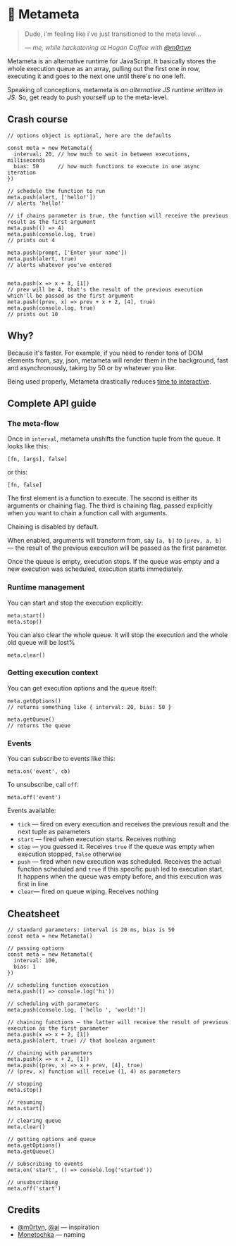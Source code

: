 # 🤪 Metameta 
> Dude, i'm feeling like i've just transitioned to the meta level...
>
>— <cite>me, while hackatoning at Hogan Coffee with [@m0rtyn](https://github.com/m0rtyn)</cite>

Metameta is an alternative runtime for JavaScript. It basically stores the whole execution queue as an array, pulling out the first one in row, executing it and goes to the next one until there's no one left.

Speaking of conceptions, metameta is _an alternative JS runtime written in JS_. So, get ready to push yourself up to the meta-level.


## Crash course
```JS
// options object is optional, here are the defaults

const meta = new Metameta({
  interval: 20, // how much to wait in between executions, milliseconds
  bias: 50      // how much functions to execute in one async iteration
})

// schedule the function to run
meta.push(alert, ['hello!'])
// alerts 'hello!'

// if chains parameter is true, the function will receive the previous result as the first argument
meta.push(() => 4)
meta.push(console.log, true)
// prints out 4

meta.push(prompt, ['Enter your name'])
meta.push(alert, true)
// alerts whatever you've entered


meta.push(x => x + 3, [1])
// prev will be 4, that's the result of the previous execution which'll be passed as the first argument
meta.push((prev, x) => prev + x + 2, [4], true)
meta.push(console.log, true)
// prints out 10
```

## Why?
Because it's faster. For example, if you need to render tons of DOM elements from, say, json, metameta will render them in the background, fast and asynchronously, taking by 50 or by whatever you like.

Being used properly, Metameta drastically reduces [time to interactive](https://developers.google.com/web/tools/lighthouse/audits/time-to-interactive).

## Complete API guide

### The meta-flow

Once in `interval`, metameta unshifts the function tuple from the queue. It looks like this:
```JS
[fn, [args], false]
```

or this:
```JS
[fn, false]
```

The first element is a function to execute. The second is either its arguments or chaining flag. The third is chaining flag, passed explicitly when you want to chain a function call with arguments.

Chaining is disabled by default.

When enabled, arguments will transform from, say `[a, b]` to `[prev, a, b]` — the result of the previous execution will be passed as the first parameter.

Once the queue is empty, execution stops. If the queue was empty and a new execution was scheduled, execution starts immediately.


### Runtime management

You can start and stop the execution explicitly:
```JS
meta.start()
meta.stop()
```

You can also clear the whole queue. It will stop the execution and the whole old queue will be lost%
```JS
meta.clear()
```

### Getting execution context

You can get execution options and the queue itself:
```JS
meta.getOptions()
// returns something like { interval: 20, bias: 50 }

meta.getQueue()
// returns the queue
```

### Events
You can subscribe to events like this:
```JS
meta.on('event', cb)
```

To unsubscribe, call `off`:
```JS
meta.off('event')
```

Events available:
 - `tick` — fired on every execution and receives the previous result and the next tuple as parameters  
 - `start` — fired when execution starts. Receives nothing  
 - `stop` — you guessed it. Receives `true` if the queue was empty when execution stopped, `false` otherwise  
 - `push` — fired when new execution was scheduled. Receives the actual function scheduled and `true` if this specific push led to execution start. It happens when the queue was empty before, and this execution was first in line  
 - `clear`— fired on queue wiping. Receives nothing  


## Cheatsheet
```JS
// standard parameters: interval is 20 ms, bias is 50
const meta = new Metameta()

// passing options
const meta = new Metameta({
  interval: 100,
  bias: 1
})

// scheduling function execution
meta.push(() => console.log('hi'))

// scheduling with parameters
meta.push(console.log, ['hello ', 'world!'])

// chaining functions — the latter will receive the result of previous execution as the first parameter
meta.push(x => x + 2, [1])
meta.push(alert, true) // that boolean argument

// chaining with parameters
meta.push(x => x + 2, [1])
meta.push((prev, x) => x + prev, [4], true)
// (prev, x) function will receive (1, 4) as parameters

// stopping
meta.stop()

// resuming
meta.start()

// clearing queue
meta.clear()

// getting options and queue
meta.getOptions()
meta.getQueue()

// subscribing to events
meta.on('start', () => console.log('started'))

// unsubscribing
meta.off('start')
```

## Credits
- [@m0rtyn](https://github.com/m0rtyn), [@ai](https://github.com/ai) — inspiration  
- [Monetochka](https://vk.com/lisamonetka) — naming
